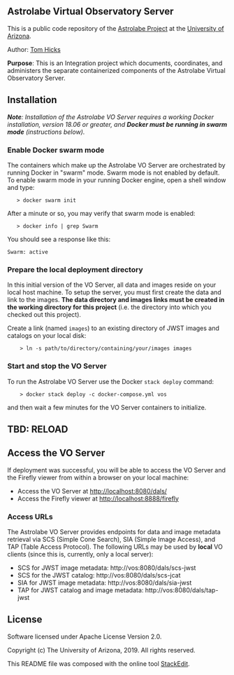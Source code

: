 ﻿
## Astrolabe Virtual Observatory Server

This is a public code repository of the [Astrolabe Project](http://astrolabe.arizona.edu/) at the [University of Arizona](http://www.arizona.edu).

Author: [Tom Hicks](https://github.com/hickst)

**Purpose**: This is an Integration project which documents, coordinates, and administers the separate containerized components of the Astrolabe Virtual Observatory Server.

## Installation

***Note**: Installation of the Astrolabe VO Server requires a working Docker installation, version 18.06 or greater, and **Docker  must  be running in swarm mode** (instructions below).*

### Enable Docker swarm mode

The containers which make up the Astrolabe VO Server are orchestrated by running Docker in "swarm" mode. Swarm mode is not enabled by default. To enable swarm mode in your running Docker engine, open a shell window and type:
```
   > docker swarm init
```

After a minute or so, you may verify that swarm mode is enabled:
```
   > docker info | grep Swarm
```

You should see a response like this:
```
Swarm: active
```

### Prepare the local deployment directory

In this initial version of the VO Server, all data and images reside on your local host machine. To setup the server, you must first create the data and link to the images. **The data directory and images links must be created  in the working directory for this project** (i.e. the directory into which you checked out this project).

Create a link (named `images`) to an existing directory of JWST images and catalogs on your local disk:
```
    > ln -s path/to/directory/containing/your/images images
```


#### 

### Start and stop the VO Server

To run the Astrolabe VO Server use the Docker `stack deploy` command:
```
    > docker stack deploy -c docker-compose.yml vos
```
and then wait a few minutes for the VO Server containers to initialize.

## TBD: RELOAD

## Access the VO Server

If deployment was successful, you will be able to access the VO Server and the Firefly viewer from within a browser on your local machine:

 - Access the VO Server at [http://localhost:8080/dals/](http://localhost:8080/dals/)  
  - Access the Firefly viewer at [http://localhost:8888/firefly](http://localhost:8888/firefly)

### Access URLs

The Astrolabe VO Server provides endpoints for data and image metadata retrieval via SCS (Simple Cone Search), SIA (Simple Image Access), and TAP (Table Access Protocol). The following URLs may be used by **local** VO clients (since this is, currently, only a local server):

 - SCS for JWST image metadata: http://vos:8080/dals/scs-jwst
 - SCS for the JWST catalog: http://vos:8080/dals/scs-jcat
 - SIA for JWST image metadata: http://vos:8080/dals/sia-jwst
 - TAP for JWST catalog and image metadata: http://vos:8080/dals/tap-jwst

## License

Software licensed under Apache License Version 2.0. 

Copyright (c) The University of Arizona, 2019. All rights reserved.

This README file was composed with the online tool [StackEdit](https://stackedit.io/).

